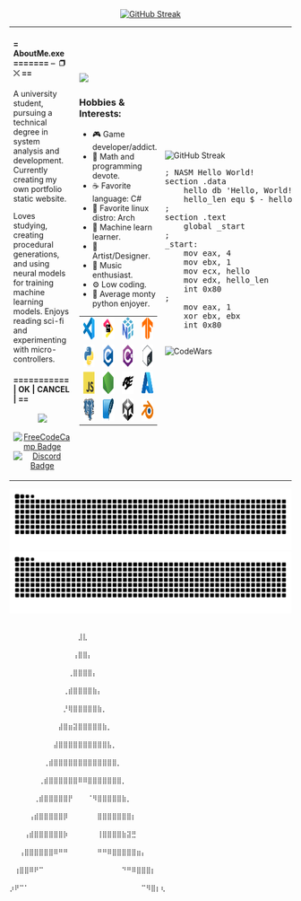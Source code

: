 <div id="header" align="center">
  <!-- <img src="https://media.giphy.com/media/UQ1EI1ML2ABQdbebup/giphy.gif" width="100"/> -->
  
  <div id="status">
    <a href="https://git.io/streak-stats">
      <img src="https://github-readme-streak-stats.herokuapp.com?user=Gigio42&theme=transparent&hide_border=true" alt="GitHub Streak" />
    </a>
  </div>

<!-- Legacy code aka trash
  <br>
   Not being able to use css sucks 
 <div>
    <img src="https://github.com/devicons/devicon/blob/master/icons/visualstudio/visualstudio-plain.svg" title="VisualStudio" alt="VisualStudio" width="40" height="40"/>&nbsp;
    <img src="https://github.com/devicons/devicon/blob/master/icons/c/c-original.svg" title="C" alt="C" width="40" height="40"/>&nbsp;
    <img src="https://github.com/devicons/devicon/blob/master/icons/csharp/csharp-original.svg" title="C#" alt="C#" width="40" height="40"/>&nbsp;
    <img src="https://github.com/devicons/devicon/blob/master/icons/python/python-original.svg" title="Python" alt="Python" width="40" height="40"/>&nbsp;
    <img src="https://github.com/devicons/devicon/blob/master/icons/jupyter/jupyter-original.svg" title="Jupyter" alt="Jupyter" width="40" height="40"/>&nbsp;
    <img src="https://github.com/devicons/devicon/blob/master/icons/pandas/pandas-original.svg" title="Pandas" alt="Pandas" width="40" height="40"/>&nbsp;
    <img src="https://github.com/devicons/devicon/blob/master/icons/arduino/arduino-original.svg" title="Arduino" alt="Arduino" width="40" height="40"/>&nbsp;
    <img src="https://github.com/devicons/devicon/blob/master/icons/blender/blender-original.svg" title="Blender" alt="Blender" width="40" height="40"/>&nbsp;
    <img src="https://upload.wikimedia.org/wikipedia/commons/thumb/e/e8/Archlinux-logo-standard-version.png/120px-Archlinux-logo-standard-version.png?20221008165536" alt="Arch" />
  </div> -->
</div>

<table class="highlight tab-size js-file-line-container" >
  <tr>
    <td>
      <h4>= AboutMe.exe ======= ⎯ &nbsp❐ ⤬ ==</h4>
      A university student, pursuing a technical degree in system analysis and development. Currently creating my own portfolio static website. 
      <p>Loves studying, creating procedural generations, and using neural models for training machine learning models. Enjoys reading sci-fi and experimenting with micro-controllers.
      <h4>=========== | OK | CANCEL | ==</h4>
      <div align="center">
        <img src="https://media.giphy.com/media/v1.Y2lkPTc5MGI3NjExYXNxOHB3MDJ4MGlyaHdxbjEycTR5OXE3YW53b29hc2t6OXRrYzJyYiZlcD12MV9pbnRlcm5hbF9naWZfYnlfaWQmY3Q9cw/juua9i2c2fA0AIp2iq/giphy.gif" width="275" />
        <p align="center">
    <a href="https://www.freecodecamp.org/DarkTails">
        <img src="https://img.shields.io/badge/FreeCodeCamp-white?style=for-the-badge&logo=freecodecamp&color=444444" alt="FreeCodeCamp Badge"/>
    </a>
    <a href="https://discord.com/users/540321247427297280">
        <img src="https://img.shields.io/badge/Discord-white?style=for-the-badge&logo=discord&color=222222" alt="Discord Badge" />
    </a>
</p>
      </div>
    </td>
    <td>
      <img src="https://media.giphy.com/media/v1.Y2lkPTc5MGI3NjExZ21lNzFzeDV2c2w0amh0dHVpaHNzM2tuNzdnczI3Z3Qzdm1qOTN0MiZlcD12MV9pbnRlcm5hbF9naWZfYnlfaWQmY3Q9cw/hCC3P7dj3NKSI/giphy.gif" width="275"/>
      <h3>Hobbies & Interests:</h3>
      <ul>
        <li>🎮 Game developer/addict.</li>
        <li>🛐 Math and programming devote.</li>
        <li>☕️ Favorite language: C#</li>
        <li>🐧 Favorite linux distro: Arch</li>
        <li>🧠 Machine learn learner.</li>
        <li>🎨 Artist/Designer.</li>
        <li>🎵 Music enthusiast.</li>
        <li>⚙️ Low coding.</li>
        <li>🐍 Average monty python enjoyer.</li>
      </ul>
      <div align="center">
<table>
  <tr>
    <td>
      <img src="https://github.com/devicons/devicon/blob/master/icons/vscode/vscode-original.svg" alt="VisualStudio" width="40" height="40" />
    </td>
    <td>
      <img src="https://github.com/devicons/devicon/blob/master/icons/jetbrains/jetbrains-original.svg" alt="JetBrains" width="40" height="40" />
    </td>
    <td>
      <img src="https://github.com/devicons/devicon/blob/master/icons/numpy/numpy-original.svg" alt="NumPy" width="40" height="40" />
    </td>
    <td>
      <img src="https://github.com/devicons/devicon/blob/master/icons/tensorflow/tensorflow-original.svg" alt="TensorFlow" width="40" height="40" />
    </td>
  </tr>
  <tr>
    <td>
      <img src="https://github.com/devicons/devicon/blob/master/icons/python/python-original.svg" alt="Python" width="40" height="40" />
    </td>
    <td>
      <img src="https://github.com/devicons/devicon/blob/master/icons/c/c-original.svg" alt="C" width="40" height="40" />
    </td>
    <td>
      <img src="https://github.com/devicons/devicon/blob/master/icons/csharp/csharp-original.svg" alt="C#" width="40" height="40" />
    </td>
    <td>
      <img src="https://github.com/devicons/devicon/blob/master/icons/bash/bash-original.svg" alt="Bash" width="40" height="40" />
    </td>
  </tr>
  <tr>
    <td>
      <img src="https://github.com/devicons/devicon/blob/master/icons/javascript/javascript-original.svg" alt="JavaScript" width="40" height="40" />
    </td>
    <td>
      <img src="https://github.com/devicons/devicon/blob/master/icons/nodejs/nodejs-original.svg" alt="Node.js" width="40" height="40" />
    </td>
    <td>
      <img src="https://github.com/devicons/devicon/blob/master/icons/fastify/fastify-original.svg" alt="Fastify" width="40" height="40" />
    </td>
    <td>
      <img src="https://github.com/devicons/devicon/blob/master/icons/azure/azure-original.svg" alt="Azure" width="40" height="40" />
    </td>
  </tr>
  <tr>
    <td>
      <img src="https://github.com/devicons/devicon/blob/master/icons/postgresql/postgresql-original.svg" alt="PostgreSQL" width="40" height="40" />
    </td>
    <td>
      <img src="https://github.com/devicons/devicon/blob/master/icons/sqlite/sqlite-original.svg" alt="SQLite" width="40" height="40" />
    </td>
    <td>
      <img src="https://github.com/devicons/devicon/blob/master/icons/unity/unity-original.svg" alt="Unity" width="40" height="40" />
    </td>
    <td>
      <img src="https://github.com/devicons/devicon/blob/master/icons/blender/blender-original.svg" alt="Blender" width="40" height="40" />
    </td>
  </tr>
</table>
        </td>
        <td>
      </div>
      <img src="https://github-readme-stats.vercel.app/api/top-langs/?username=Gigio42&hide=shaderlab,GLSL,HLSL,Jupyter%20Notebook&langs_count=6&layout=compact&theme=transparent&hide_border=true" alt="GitHub Streak" />
      <pre>
; NASM Hello World!
section .data
    hello db 'Hello, World!',0xA
    hello_len equ $ - hello   
;
section .text
    global _start      
;
_start:
    mov eax, 4                       
    mov ebx, 1                       
    mov ecx, hello                   
    mov edx, hello_len              
    int 0x80    
;
    mov eax, 1                      
    xor ebx, ebx                    
    int 0x80                        
      </pre>
      <img src="https://www.codewars.com/users/Gigio42/badges/large" alt="CodeWars"/>
    </td>
  </tr>
</table>

<div align="center">
  
  ![github contribution grid snake animation](https://raw.githubusercontent.com/Gigio42/Gigio42/output/github-contribution-grid-snake-dark.svg#gh-dark-mode-only)
  ![github contribution grid snake animation](https://raw.githubusercontent.com/Gigio42/Gigio42/output/github-contribution-grid-snake.svg#gh-light-mode-only)
  
</div>

```
                                          ⠀⠀⠀⠀⠀⠀⠀⠀⠀⠀⠀⠀⠀⠀⣸⣇⠀⠀⠀⠀⠀⠀⠀⠀⠀⠀⠀⠀⠀⠀
                                          ⠀⠀⠀⠀⠀⠀⠀⠀⠀⠀⠀⠀⠀⢠⣿⣿⡄⠀⠀⠀⠀⠀⠀⠀⠀⠀⠀⠀⠀⠀
                                          ⠀⠀⠀⠀⠀⠀⠀⠀⠀⠀⠀⠀⢀⣿⣿⣿⣿⡄⠀⠀⠀⠀⠀⠀⠀⠀⠀⠀⠀⠀
                                          ⠀⠀⠀⠀⠀⠀⠀⠀⠀⠀⠀⢀⣾⣿⣿⣿⣿⣷⡄⠀⠀⠀⠀⠀⠀⠀⠀⠀⠀⠀
                                          ⠀⠀⠀⠀⠀⠀⠀⠀⠀⠀⠀⡘⢿⣿⣿⣿⣿⣿⣷⡀⠀⠀⠀⠀⠀⠀⠀⠀⠀⠀
                                          ⠀⠀⠀⠀⠀⠀⠀⠀⠀⠀⣼⣿⣶⣽⣿⣿⣿⣿⣿⣷⡀⠀⠀⠀⠀⠀⠀⠀⠀⠀
                                          ⠀⠀⠀⠀⠀⠀⠀⠀⠀⣼⣿⣿⣿⣿⣿⣿⣿⣿⣿⣿⣧⡀⠀⠀⠀⠀⠀⠀⠀⠀
                                          ⠀⠀⠀⠀⠀⠀⠀⢀⣾⣿⣿⣿⣿⣿⣿⣿⣿⣿⣿⣿⣿⣿⡀⠀⠀⠀⠀⠀⠀⠀
                                          ⠀⠀⠀⠀⠀⠀⢀⣾⣿⣿⣿⣿⣿⣿⠿⠿⣿⣿⣿⣿⣿⣿⣿⡀⠀⠀⠀⠀⠀⠀
                                          ⠀⠀⠀⠀⠀⢀⣾⣿⣿⣿⣿⣿⡟⠀⠀⠀⠈⠻⣿⣿⣿⣿⣿⣷⡀⠀⠀⠀⠀⠀
                                          ⠀⠀⠀⠀⢠⣾⣿⣿⣿⣿⣿⡿⠀⠀⠀⠀⠀⠀⣿⣿⣿⣿⣿⣿⣿⡆⠀⠀⠀⠀
                                          ⠀⠀⠀⢠⣾⣿⣿⣿⣿⣿⣿⡷⠀⠀⠀⠀⠀⠀⢸⣿⣿⣿⣿⣷⣽⣛⠀⠀⠀⠀
                                          ⠀⠀⢠⣿⣿⣿⣿⣿⣿⠿⠛⠛⠀⠀⠀⠀⠀⠀⠛⠛⠿⣿⣿⣿⣿⣿⣶⡄⠀⠀
                                          ⠀⢰⣿⣿⠿⠟⠉⠀⠀⠀⠀⠀⠀⠀⠀⠀⠀⠀⠀⠀⠀⠀⠀⠙⠛⠿⣿⣿⣿⡆⠀
                                          ⡰⠟⠉⠁⠀⠀⠀⠀⠀⠀⠀⠀⠀⠀⠀⠀⠀⠀⠀⠀⠀⠀⠀⠀⠀⠀⠀⠉⠻⣿⡆⢆⠀⠀⠀⠀⠀⠀⠀⠀⠀⠀⠀⠀⠀⠀⠀⠀⠀⠀⠀⠀⠀⠀⠀
```


<!-- Stuff that was here, more trash
**Gigio42/Gigio42** is a ✨ _special_ ✨ repository because its `README.md` (this file) appears on your GitHub profile.

Here are some ideas to get you started:

- 🔭 I’m currently working on ...
- 🌱 I’m currently learning ...
- 👯 I’m looking to collaborate on ...
- 🤔 I’m looking for help with ...
- 💬 Ask me about ...
- 📫 How to reach me: ...
- 😄 Pronouns: ...
- ⚡ Fun fact: ...
-->
